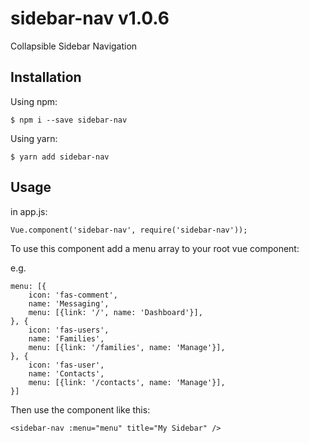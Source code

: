 # sidebar-nav v1.0.6
Collapsible Sidebar Navigation

## Installation
Using npm:

`$ npm i --save sidebar-nav`

Using yarn:

`$ yarn add sidebar-nav`

## Usage
in app.js:

`Vue.component('sidebar-nav', require('sidebar-nav'));`

To use this component add a menu array to your root vue component:

e.g.

```
menu: [{
    icon: 'fas-comment',
    name: 'Messaging',
    menu: [{link: '/', name: 'Dashboard'}],
}, {
    icon: 'fas-users',
    name: 'Families',
    menu: [{link: '/families', name: 'Manage'}],
}, {
    icon: 'fas-user',
    name: 'Contacts',
    menu: [{link: '/contacts', name: 'Manage'}],         
}]
```


Then use the component like this:

`<sidebar-nav :menu="menu" title="My Sidebar" />`
